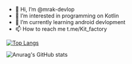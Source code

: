- 👋 Hi, I’m @mrak-devlop
- 👀 I’m interested in programming on Kotlin
- 🌱 I’m currently learning android devlopment
- 📫 How to reach me t.me/Kit_factory

[![Top Langs](https://github-readme-stats.vercel.app/api/top-langs/?username=mrak-devlop)](https://github.com/mrak-devlop/github-readme-stats)

![Anurag's GitHub stats](https://github-readme-stats.vercel.app/api?username=mrak-devlop&hide=contribs,prs)
<!---
mrak-devlop/mrak-devlop is a ✨ special ✨ repository because its `README.md` (this file) appears on your GitHub profile.
You can click the Preview link to take a look at your changes.
--->
